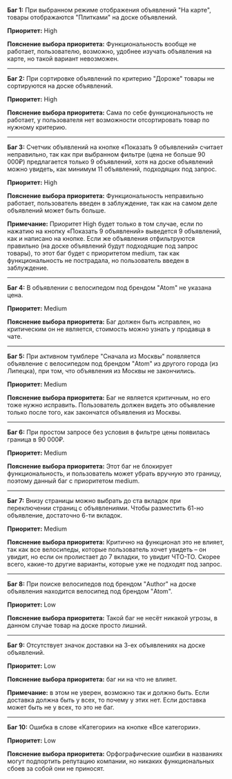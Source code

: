 **Баг 1:** При выбранном режиме отображения объявлений "На карте", товары отображаются "Плитками" на доске объявлений.

**Приоритет:** High

**Пояснение выбора приоритета:** Функциональность вообще не работает, пользователю, возможно, удобнее изучать объявления на карте, но такой вариант невозможен.

---

**Баг 2:** При сортировке объявлений по критерию "Дороже" товары не сортируются на доске объявлений.

**Приоритет:** High

**Пояснение выбора приоритета:** Сама по себе функциональность не работает, у пользователя нет возможности отсортировать товар по нужному критерию.

---

**Баг 3:** Счетчик объявлений на кнопке «Показать 9 объявлений» считает неправильно, так как при выбранном фильтре (цена не больше 90 000₽) предлагается только 9 объявлений, хотя на доске объявлений можно увидеть, как минимум 11 объявлений, подходящих под запрос.

**Приоритет:** High

**Пояснение выбора приоритета:** Функциональность неправильно работает, пользователь введен в заблуждение, так как на самом деле объявлений может быть больше.

**Примечание:** Приоритет High будет только в том случае, если по нажатию на кнопку «Показать 9 объявлений» выведется 9 объявлений, как и написано на кнопке. Если же объявления отфильтруются правильно (на доске объявлений будут подходящие под запрос товары), то этот баг будет с приоритетом medium, так как функциональность не пострадала, но пользователь введен в заблуждение.

---

**Баг 4:** В объявлении с велосипедом под брендом "Atom" не указана цена.

**Приоритет:** Medium

**Пояснение выбора приоритета:** Баг должен быть исправлен, но критическим он не является, стоимость можно узнать у продавца в чате.

---

**Баг 5:** При активном тумблере "Сначала из Москвы" появляется объявление с велосипедом под брендом "Atom" из другого города (из Липецка), при том, что объявления из Москвы не закончились.

**Приоритет:** Medium

**Пояснение выбора приоритета:** Баг не является критичным, но его тоже нужно исправить. Пользователь должен видеть это объявление только после того, как закончатся объявления из Москвы.

---

**Баг 6:** При простом запросе без условия в фильтре цены появилась граница в 90 000₽.

 **Приоритет:** Medium
 
**Пояснение выбора приоритета:** Этот баг не блокирует функциональность, и пользователь может убрать вручную это границу, поэтому данный баг с приоритетом medium.

---
 **Баг 7:** Внизу страницы можно выбрать до ста вкладок при переключении страниц с объявлениями. Чтобы разместить 61-но объявление, достаточно 6-ти вкладок.
 
**Приоритет:** Medium

**Пояснение выбора приоритета:** Критично на функционал это не влияет, так как все велосипеды, которые пользователь хочет увидеть – он увидит, но если он пролистает до 7 вкладки, то увидит ЧТО-ТО. Скорее всего, какие-то другие варианты, которые уже не подходят под запрос.

---
 **Баг 8:** При поиске велосипедов под брендом "Author" на доске объявления находится велосипед под брендом "Atom".

 **Приоритет:** Low
 
 **Пояснение выбора приоритета:** Такой баг не несёт никакой угрозы, в данном случае товар на доске просто лишний.

---

**Баг 9:** Отсутствует значок доставки на 3-ех объявлениях на доске объявлений.

**Приоритет:** Low

 **Пояснение выбора приоритета:** баг ни на что не влияет.
 
 **Примечание:** в этом не уверен, возможно так и должно быть. Если доставка должна быть у всех, то почему у этих нет. Если доставка может быть не у всех, то это не баг.

---

 **Баг 10:** Ошибка в слове «Категории» на кнопке «Все категории».
 
 **Приоритет:** Low
 
**Пояснение выбора приоритета:** Орфографические ошибки в названиях могут подпортить репутацию компании, но никаких функциональных сбоев за собой они не приносят.
